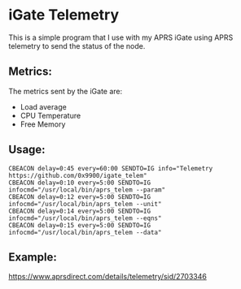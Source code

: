 # iGate Telemetry

This is a simple program that I use with my APRS iGate using APRS
telemetry to send the status of the node.

## Metrics:

The metrics sent by the iGate are:
 - Load average
 - CPU Temperature
 - Free Memory

## Usage:
```
CBEACON delay=0:45 every=60:00 SENDTO=IG info="Telemetry https://github.com/0x9900/igate_telem"
CBEACON delay=0:10 every=5:00 SENDTO=IG infocmd="/usr/local/bin/aprs_telem --param"
CBEACON delay=0:12 every=5:00 SENDTO=IG infocmd="/usr/local/bin/aprs_telem --unit"
CBEACON delay=0:14 every=5:00 SENDTO=IG infocmd="/usr/local/bin/aprs_telem --eqns"
CBEACON delay=0:15 every=5:00 SENDTO=IG infocmd="/usr/local/bin/aprs_telem --data"
```

## Example:

https://www.aprsdirect.com/details/telemetry/sid/2703346
